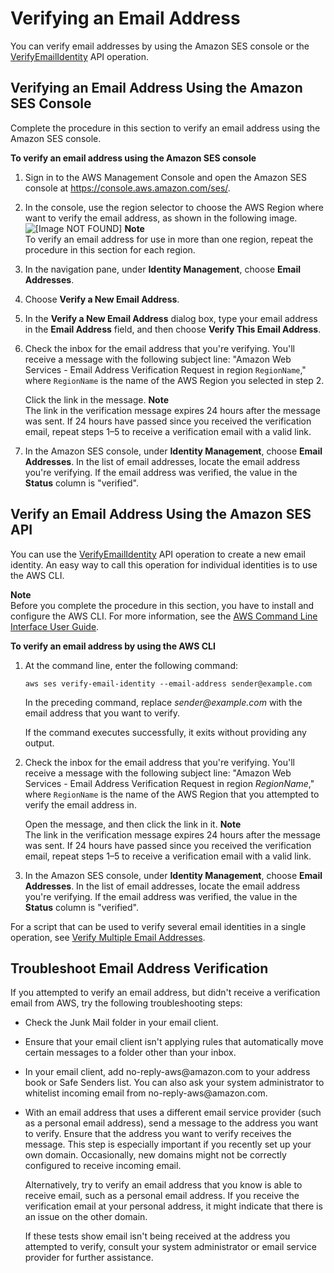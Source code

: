 # Verifying an Email Address<a name="verify-email-addresses-procedure"></a>

You can verify email addresses by using the Amazon SES console or the [VerifyEmailIdentity](https://docs.aws.amazon.com/ses/latest/APIReference/API_VerifyEmailIdentity.html) API operation\.

## Verifying an Email Address Using the Amazon SES Console<a name="verify-email-addresses-procedure-console"></a>

Complete the procedure in this section to verify an email address using the Amazon SES console\.

**To verify an email address using the Amazon SES console**

1. Sign in to the AWS Management Console and open the Amazon SES console at [https://console\.aws\.amazon\.com/ses/](https://console.aws.amazon.com/ses/)\.

1. In the console, use the region selector to choose the AWS Region where want to verify the email address, as shown in the following image\.  
![\[Image NOT FOUND\]](http://docs.aws.amazon.com/ses/latest/DeveloperGuide/images/verify-email-address-region.png)
**Note**  
To verify an email address for use in more than one region, repeat the procedure in this section for each region\.

1. In the navigation pane, under **Identity Management**, choose **Email Addresses**\. 

1. Choose **Verify a New Email Address**\.

1. In the **Verify a New Email Address** dialog box, type your email address in the **Email Address** field, and then choose **Verify This Email Address**\.

1. Check the inbox for the email address that you're verifying\. You'll receive a message with the following subject line: "Amazon Web Services \- Email Address Verification Request in region `RegionName`," where `RegionName` is the name of the AWS Region you selected in step 2\.

   Click the link in the message\.
**Note**  
The link in the verification message expires 24 hours after the message was sent\. If 24 hours have passed since you received the verification email, repeat steps 1–5 to receive a verification email with a valid link\.

1. In the Amazon SES console, under **Identity Management**, choose **Email Addresses**\. In the list of email addresses, locate the email address you're verifying\. If the email address was verified, the value in the **Status** column is "verified"\.

## Verify an Email Address Using the Amazon SES API<a name="verify-email-addresses-api-procedure"></a>

You can use the [VerifyEmailIdentity](https://docs.aws.amazon.com/ses/latest/APIReference/API_VerifyEmailIdentity.html) API operation to create a new email identity\. An easy way to call this operation for individual identities is to use the AWS CLI\.

**Note**  
Before you complete the procedure in this section, you have to install and configure the AWS CLI\. For more information, see the [AWS Command Line Interface User Guide](https://docs.aws.amazon.com/cli/latest/userguide/)\.

**To verify an email address by using the AWS CLI**

1. At the command line, enter the following command:

   ```
   aws ses verify-email-identity --email-address sender@example.com
   ```

   In the preceding command, replace *sender@example\.com* with the email address that you want to verify\.

   If the command executes successfully, it exits without providing any output\. 

1. Check the inbox for the email address that you're verifying\. You'll receive a message with the following subject line: "Amazon Web Services \- Email Address Verification Request in region *RegionName*," where `RegionName` is the name of the AWS Region that you attempted to verify the email address in\.

   Open the message, and then click the link in it\.
**Note**  
The link in the verification message expires 24 hours after the message was sent\. If 24 hours have passed since you received the verification email, repeat steps 1–5 to receive a verification email with a valid link\.

1. In the Amazon SES console, under **Identity Management**, choose **Email Addresses**\. In the list of email addresses, locate the email address you're verifying\. If the email address was verified, the value in the **Status** column is "verified"\.

For a script that can be used to verify several email identities in a single operation, see [Verify Multiple Email Addresses](sample-code-bulk-verify.md)\.

## Troubleshoot Email Address Verification<a name="verify-email-addresses-troubleshooting"></a>

If you attempted to verify an email address, but didn't receive a verification email from AWS, try the following troubleshooting steps:
+ Check the Junk Mail folder in your email client\.
+ Ensure that your email client isn't applying rules that automatically move certain messages to a folder other than your inbox\.
+ In your email client, add no\-reply\-aws@amazon\.com to your address book or Safe Senders list\. You can also ask your system administrator to whitelist incoming email from no\-reply\-aws@amazon\.com\.
+ With an email address that uses a different email service provider \(such as a personal email address\), send a message to the address you want to verify\. Ensure that the address you want to verify receives the message\. This step is especially important if you recently set up your own domain\. Occasionally, new domains might not be correctly configured to receive incoming email\.

  Alternatively, try to verify an email address that you know is able to receive email, such as a personal email address\. If you receive the verification email at your personal address, it might indicate that there is an issue on the other domain\.

  If these tests show email isn't being received at the address you attempted to verify, consult your system administrator or email service provider for further assistance\.